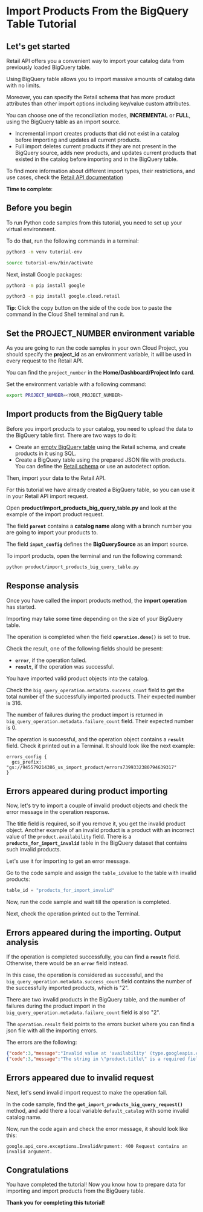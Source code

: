 # **Import Products From the BigQuery Table Tutorial**

## Let's get started

Retail API offers you a convenient way to import your catalog data from previously loaded BigQuery table.

Using BigQuery table allows you to import massive amounts of catalog data with no limits.

Moreover, you can specify the Retail schema that has more product attributes than other import options including
key/value custom attributes.

You can choose one of the reconciliation modes, **INCREMENTAL** or **FULL**, using the BigQuery table as an import source.

 - Incremental import creates products that did not exist in a catalog before importing and updates all current products.
 - Full import deletes current products if they are not present in the BigQuery source, adds new products, and updates
  current products that existed in the catalog before importing and in the BigQuery table.

To find more information about different import types, their restrictions, and use cases, check the [Retail API documentation](https://cloud.google.com/retail/docs/upload-catalog#considerations)

**Time to complete**: 
<walkthrough-tutorial-duration duration="3.0"></walkthrough-tutorial-duration>

## Before you begin

To run Python code samples from this tutorial, you need to set up your virtual environment.

To do that, run the following commands in a terminal:

```bash
python3 -m venv tutorial-env
```

```bash
source tutorial-env/bin/activate
```

Next, install Google packages:

```bash
python3 -m pip install google
```

```bash
python3 -m pip install google.cloud.retail
```

**Tip**: Click the copy button on the side of the code box to paste the command in the Cloud Shell terminal and run it.

## Set the PROJECT_NUMBER environment variable

As you are going to run the code samples in your own Cloud Project, you should specify the **project_id** as an environment variable, it will be used in every request to the Retail API.

You can find the ```project_number``` in the **Home/Dashboard/Project Info card**.

Set the environment variable with a following command:
```bash
export PROJECT_NUMBER=<YOUR_PROJECT_NUMBER>
```

## Import products from the BigQuery table

Before you import products to your catalog, you need to upload the data to the BigQuery table first. There are two ways to do it:

 - Create an [empty BigQuery table](https://cloud.google.com/bigquery/docs/tables#creating_an_empty_table_with_a_schema_definition)
  using the Retail schema, and create products in it using SQL.
 - Create a BigQuery table using the prepared JSON file with products. You can define the [Retail schema](https://cloud.google.com/retail/docs/catalog#expandable-1) or
  use an autodetect option.

Then, import your data to the Retail API.

For this tutorial we have already created a BigQuery table, so you can use it in your Retail API import request.

Open **product/import_products_big_query_table.py** and look at the example of the import product request.

The field **```parent```** contains a **catalog name** along with a branch number you are going to import your
products to.

The field **```input_config```** defines the **BigQuerySource** as an import source.

To import products, open the terminal and run the following command:

```bash
python product/import_products_big_query_table.py
```

## Response analysis

Once you have called the import products method, the **import operation** has started.

Importing may take some time depending on the size of your BigQuery table.

The operation is completed when the field **```operation.done()```** is set to true. 

Check the result, one of the following fields should be present:
 - **```error```**, if the operation failed.
 - **```result```**, if the operation was successful.

You have imported valid product objects into the catalog.

Check the ```big_query_operation.metadata.success_count``` field to get the total number of the successfully imported products. Their expected number is 316.

The number of failures during the product import is returned in ```big_query_operation.metadata.failure_count``` field. Their expected number is 0.

The operation is successful, and the operation object contains a **```result```** field.
Check it printed out in a Terminal. It should look like the next example: 
```
errors_config {
  gcs_prefix: "gs://945579214386_us_import_product/errors7399332380794639317"
}
```

## Errors appeared during product importing

Now, let's try to import a couple of invalid product objects and check the error message in the operation response. 

The title field is required, so if you remove it, you get the invalid product object. 
Another example of an invalid product is a product with an incorrect value of the ```product.availability``` field.
There is a **```products_for_import_invalid```** table in the BigQuery dataset that contains such invalid products.

Let's use it for importing to get an error message.

Go to the code sample and assign the ```table_id```value to the table with invalid products:

```py
table_id = "products_for_import_invalid"
```
Now, run the code sample and wait till the operation is completed. 

Next, check the operation printed out to the Terminal.

## Errors appeared during the importing. Output analysis

If the operation is completed successfully, you can find a **```result```** field. Otherwise, there would be an **```error```** field instead.

In this case, the operation is considered as successful, and the ```big_query_operation.metadata.success_count``` field contains the number of the successfully imported products, which is "2".

There are two invalid products in the BigQuery table, and the number of failures during the product import in the ```big_query_operation.metadata.failure_count``` field is also "2".

The ```operation.result``` field points to the errors bucket where you can find a json file with all the importing errors.

The errors are the following: 

```json
{"code":3,"message":"Invalid value at 'availability' (type.googleapis.com/google.cloud.retail.v2main.Product.Availability): \"INVALID_VALUE\"","details":[{"@type":"type.googleapis.com/google.protobuf.Struct","value":{"line_number":1}}]}
{"code":3,"message":"The string in \"product.title\" is a required field, but no value is found.","details":[{"@type":"type.googleapis.com/google.protobuf.Struct","value":{"line_number":4}}]}
```

## Errors appeared due to invalid request

Next, let's send invalid import request to make the operation fail. 

In the code sample, find the **```get_import_products_big_query_request()```** method, and add there a local variable ```default_catalog``` with some invalid catalog name.

Now, run the code again and check the error message, it should look like this:

```
google.api_core.exceptions.InvalidArgument: 400 Request contains an invalid argument.
```

## Congratulations

<walkthrough-conclusion-trophy></walkthrough-conclusion-trophy>

You have completed the tutorial! Now you know how to prepare data for importing and import products from the
BigQuery table.

**Thank you for completing this tutorial!**
